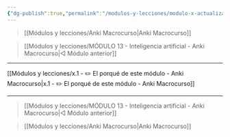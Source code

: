 ```yaml
---
{"dg-publish":true,"permalink":"/modulos-y-lecciones/modulo-x-actualizaciones-v-24-04-1-qt6-anki-macrocurso/","noteIcon":"","updated":"2024-05-15T22:20:34.179+02:00"}
---
```



> [[Módulos y lecciones/Anki Macrocurso\|Anki Macrocurso]]

> [[Módulos y lecciones/MÓDULO 13 - Inteligencia artificial - Anki Macrocurso\|◁ Módulo anterior]]

---

[[Módulos y lecciones/x.1 - ✏️ El porqué de este módulo - Anki Macrocurso\|x.1 - ✏️ El porqué de este módulo - Anki Macrocurso]]


---

> [[Módulos y lecciones/MÓDULO 13 - Inteligencia artificial - Anki Macrocurso\|◁ Módulo anterior]] 

> [[Módulos y lecciones/Anki Macrocurso\|Anki Macrocurso]]